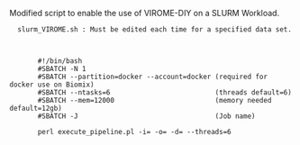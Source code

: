    Modified script to enable the use of VIROME-DIY on a SLURM Workload.
      
      slurm_VIROME.sh : Must be edited each time for a specified data set.
      
      
         
           #!/bin/bash
           #SBATCH -N 1
           #SBATCH --partition=docker --account=docker (required for docker use on Biomix)
           #SBATCH --ntasks=6                          (threads default=6)
           #SBATCH --mem=12000                         (memory needed default=12gb)
           #SBATCH -J                                  (Job name)

           perl execute_pipeline.pl -i= -o= -d= --threads=6

